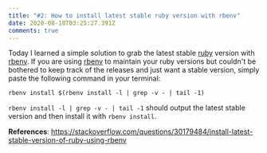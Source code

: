 ```yaml
---
title: "#2: How to install latest stable ruby version with rbenv"
date: 2020-08-18T03:25:27.391Z
comments: true
---
```

Today I learned a simple solution to grab the latest stable [ruby][2] version with [rbenv][1]. If you are using [rbenv][1] to maintain your ruby versions but couldn't be bothered to keep track of the releases and just want a stable version, simply paste the following command in your terminal:

````
rbenv install $(rbenv install -l | grep -v - | tail -1)
````

`rbenv install -l | grep -v - | tail -1` should output the latest stable version and then install it with `rbenv install`.

**References**: https://stackoverflow.com/questions/30179484/install-latest-stable-version-of-ruby-using-rbenv

[1]: https://github.com/rbenv/rbenv
[2]: https://ruby-doc.org/